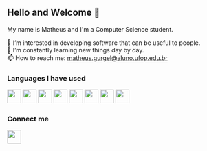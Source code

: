 ## Hello and Welcome 👋
My name is Matheus and I'm a Computer Science student.  

👯 I’m interested in developing software that can be useful to people.  
🌱 I’m constantly learning new things day by day.  
📫 How to reach me: matheus.gurgel@aluno.ufop.edu.br

### Languages I have used
<div>
  <img src="https://cdn.jsdelivr.net/gh/devicons/devicon/icons/c/c-original.svg" width="32" height="32" />
  <img src="https://cdn.jsdelivr.net/gh/devicons/devicon/icons/cplusplus/cplusplus-original.svg" width="32" height="32" />
  <img src="https://cdn.jsdelivr.net/gh/devicons/devicon/icons/html5/html5-original.svg" width="32" height="32" />
  <img src="https://cdn.jsdelivr.net/gh/devicons/devicon/icons/css3/css3-original.svg" width="32" height="32" />
  <img src="https://cdn.jsdelivr.net/gh/devicons/devicon/icons/javascript/javascript-original.svg" width="32" height="32" />
  <img src="https://cdn.jsdelivr.net/gh/devicons/devicon/icons/python/python-original.svg" width="32" height="32" />
  <img src="https://cdn.jsdelivr.net/gh/devicons/devicon/icons/haskell/haskell-original.svg" width="32" height="32" />
  <img src="https://cdn.jsdelivr.net/gh/devicons/devicon/icons/java/java-original.svg" width="32" height="32" /> <br>
</div>  

### Connect me
<a href="https://www.linkedin.com/in/mathgurgel/" target="_blank" />
  <img src="https://cdn.jsdelivr.net/gh/devicons/devicon/icons/linkedin/linkedin-original.svg" width="32" height="32" />
</a>
